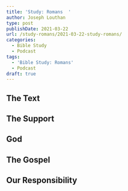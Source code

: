 ```yaml
---
title: 'Study: Romans  '
author: Joseph Louthan
type: post
publishDate: 2021-03-22
url: /study-romans/2021-03-22-study-romans/
categories:
  - Bible Study
  - Podcast
tags:
  - 'Bible Study: Romans'
  - Podcast
draft: true
---
```

## The Text



## The Support



## God



## The Gospel



## Our Responsibility



